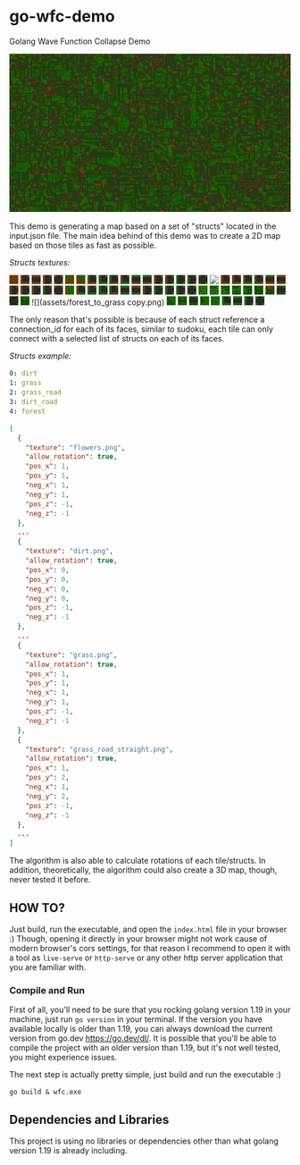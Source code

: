 # go-wfc-demo

Golang Wave Function Collapse Demo

![screneshot.png](screenshot.png)

This demo is generating a map based on a set of "structs" located in the input.json file. The main idea behind of this
demo was to create a 2D map based on those tiles as fast as possible.

*Structs textures:*

![](assets/dirt.png)
![](assets/dirt_road_corner.png)
![](assets/dirt_road_straight.png)
![](assets/dirt_road_t.png)
![](assets/dirt_road_x.png)
![](assets/dirt_to_grass.png)
![](assets/dirt_to_grass_corner.png)
![](assets/dirt_to_grass_corner_road_corner_0.png)
![](assets/dirt_to_grass_corner_road_corner_1.png)
![](assets/dirt_to_grass_corner_road_corner_2.png)
![](assets/dirt_to_grass_corner_road_corner_3.png)
![](assets/dirt_to_grass_corner_road_straight_0.png)
![](assets/dirt_to_grass_corner_road_straight_1.png)
![](assets/dirt_to_grass_corner_road_t_0.png)
![](assets/dirt_to_grass_corner_road_t_1.png)
![](assets/dirt_to_grass_corner_road_t_2.png)
![](assets/dirt_to_grass_corner_road_t_3.png)
![](assets/dirt_to_grass_corner_road_x.png)
![](assets/dirt_to_grass_corner_road_τ_3.png)
![](assets/dirt_to_grass_road_corner_0.png)
![](assets/dirt_to_grass_road_corner_1.png)
![](assets/dirt_to_grass_road_corner_2.png)
![](assets/dirt_to_grass_road_corner_3.png)
![](assets/dirt_to_grass_road_straight_0.png)
![](assets/dirt_to_grass_road_straight_1.png)
![](assets/dirt_to_grass_road_t_0.png)
![](assets/dirt_to_grass_road_t_1.png)
![](assets/dirt_to_grass_road_t_2.png)
![](assets/dirt_to_grass_road_t_3.png)
![](assets/dirt_to_grass_road_x.png)
![](assets/dirt_to_grass_u.png)
![](assets/dirt_to_grass_u_road_corner_0.png)
![](assets/dirt_to_grass_u_road_corner_1.png)
![](assets/dirt_to_grass_u_road_corner_2.png)
![](assets/dirt_to_grass_u_road_corner_3.png)
![](assets/dirt_to_grass_u_road_straight_0.png)
![](assets/dirt_to_grass_u_road_straight_1.png)
![](assets/dirt_to_grass_u_road_t_0.png)
![](assets/dirt_to_grass_u_road_t_1.png)
![](assets/dirt_to_grass_u_road_t_2.png)
![](assets/dirt_to_grass_u_road_t_3.png)
![](assets/dirt_to_grass_u_road_x.png)
![](assets/flowers.png)
![](assets/flowers_to_forest.png)
![](assets/flowers_to_forest_corner.png)
![](assets/flowers_to_forest_t.png)
![](assets/flowers_to_forest_u.png)
![](assets/forest.png)
![](assets/forest_to_dirt.png)
![](assets/forest_to_dirt_t_road_straight.png)
![](assets/forest_to_firt_t_road_straight.png)
![](assets/forest_to_grass.png)
![](assets/forest_to_grass copy.png)
![](assets/forest_to_grass_corner.png)
![](assets/forest_to_grass_t.png)
![](assets/forest_to_grass_t_road_straight.png)
![](assets/forest_to_grass_u.png)
![](assets/grass.png)
![](assets/grass_road_corner.png)
![](assets/grass_road_straight.png)
![](assets/grass_road_t.png)
![](assets/grass_road_x.png)

The only reason that's possible is because of each struct reference a connection_id for each of its faces, similar to
sudoku, each tile can only connect with a selected list of structs on each of its faces.

*Structs example:*

```yaml
0: dirt
1: grass
2: grass_road
3: dirt_road
4: forest
```

```json
[
  {
    "texture": "flowers.png",
    "allow_rotation": true,
    "pos_x": 1,
    "pos_y": 1,
    "neg_x": 1,
    "neg_y": 1,
    "pos_z": -1,
    "neg_z": -1
  },
  ...
  {
    "texture": "dirt.png",
    "allow_rotation": true,
    "pos_x": 0,
    "pos_y": 0,
    "neg_x": 0,
    "neg_y": 0,
    "pos_z": -1,
    "neg_z": -1
  },
  ...
  {
    "texture": "grass.png",
    "allow_rotation": true,
    "pos_x": 1,
    "pos_y": 1,
    "neg_x": 1,
    "neg_y": 1,
    "pos_z": -1,
    "neg_z": -1
  },
  {
    "texture": "grass_road_straight.png",
    "allow_rotation": true,
    "pos_x": 1,
    "pos_y": 2,
    "neg_x": 1,
    "neg_y": 2,
    "pos_z": -1,
    "neg_z": -1
  },
  ...
]
```

The algorithm is also able to calculate rotations of each tile/structs. In addition, theoretically, the algorithm could
also create a 3D map, though, never tested it before.

## HOW TO?

Just build, run the executable, and open the `index.html` file in your browser :) Though, opening it directly in your
browser might not work cause of modern browser's cors settings, for that reason I recommend to open it with a tool
as `live-serve` or `http-serve` or any other http server application that you are familiar with.

### Compile and Run

First of all, you'll need to be sure that you rocking golang version 1.19 in your machine, just run `go version` in your
terminal. If the version you have available locally is older than 1.19, you can always download the current version from
go.dev https://go.dev/dl/. It is possible that you'll be able to compile the project with an older version than 1.19,
but it's not well tested, you might experience issues.

The next step is actually pretty simple, just build and run the executable :)

```shell
go build & wfc.exe
```

## Dependencies and Libraries

This project is using no libraries or dependencies other than what golang version 1.19 is already including.
